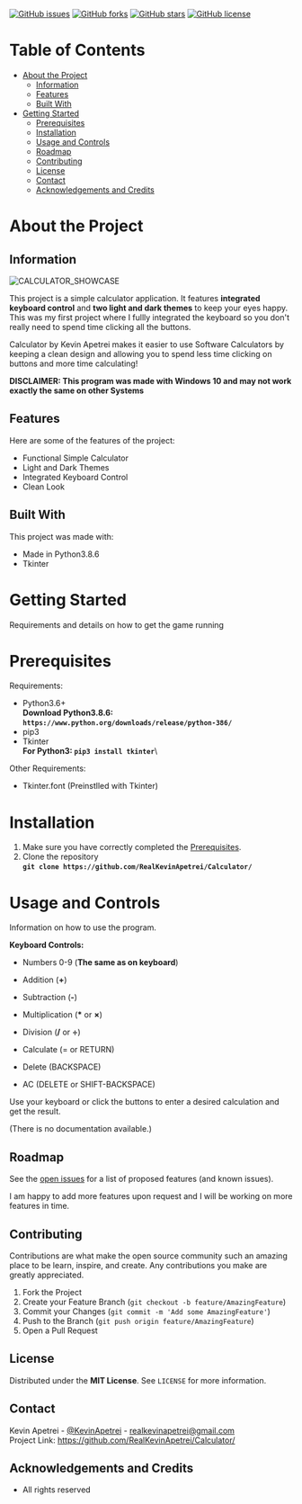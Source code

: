 [![GitHub issues](https://img.shields.io/github/issues/RealKevinApetrei/Calculator)](https://github.com/RealKevinApetrei/Calculator/issues) 
[![GitHub forks](https://img.shields.io/github/forks/RealKevinApetrei/Calculator)](https://github.com/RealKevinApetrei/Calculator/network)
[![GitHub stars](https://img.shields.io/github/stars/RealKevinApetrei/Calculator)](https://github.com/RealKevinApetrei/Calculator/stargazers)
[![GitHub license](https://img.shields.io/github/license/RealKevinApetrei/Calculator)](https://github.com/RealKevinApetrei/Calculator/blob/master/LICENSE)

# Table of Contents
- [About the Project](#about-the-project)
  - [Information](#information)
  - [Features](#features)
  - [Built With](#built-with)
- [Getting Started](#getting-started)
  - [Prerequisites](#prerequisites)
  - [Installation](#installation)
  - [Usage and Controls](#usage-and-controls)
  - [Roadmap](#roadmap)
  - [Contributing](#contributing)
  - [License](#license)
  - [Contact](#contact)
  - [Acknowledgements and Credits](#acknowledgements-and-credits)

# About the Project
## Information
![CALCULATOR_SHOWCASE](https://user-images.githubusercontent.com/65184258/97081589-4eec0f80-15fb-11eb-8ecf-fe7fc9587bf9.png)

This project is a simple calculator application. It features **integrated keyboard control** and **two light and dark themes** to keep your eyes happy.
This was my first project where I fullly integrated the keyboard so you don't really need to spend time clicking all the buttons.

Calculator by Kevin Apetrei makes it easier to use Software Calculators by keeping a clean design and allowing you to spend less time clicking on buttons
and more time calculating!

**DISCLAIMER: This program was made with __Windows 10__ and may not work exactly the same on other Systems**

## Features
Here are some of the features of the project:

- Functional Simple Calculator
- Light and Dark Themes
- Integrated Keyboard Control
- Clean Look

## Built With
This project was made with:

- Made in Python3.8.6
- Tkinter

# Getting Started
Requirements and details on how to get the game running

# Prerequisites
Requirements:

- Python3.6+\
  **Download Python3.8.6: `https://www.python.org/downloads/release/python-386/`**
- pip3
- Tkinter\
  **For Python3: `pip3 install tkinter`**\

Other Requirements:

- Tkinter.font (Preinstlled with Tkinter)

# Installation
1. Make sure you have correctly completed the [Prerequisites](#prerequisites).
2. Clone the repository\
   **`git clone https://github.com/RealKevinApetrei/Calculator/`**

# Usage and Controls
Information on how to use the program.

**Keyboard Controls:**
- Numbers 0-9 (**The same as on keyboard**)

- Addition (**+**)
- Subtraction (**-**)
- Multiplication (**\*** or **×**)
- Division (**/** or **÷**)

- Calculate (= or RETURN)
- Delete (BACKSPACE)
- AC (DELETE or SHIFT-BACKSPACE) 

Use your keyboard or click the buttons to enter a desired calculation and get the result.

(There is no documentation available.)

## Roadmap

See the [open issues](https://github.com/RealKevinApetrei/Calculator/issues) for a list of proposed features (and known issues).

I am happy to add more features upon request and I will be working on more features in time.

## Contributing

Contributions are what make the open source community such an amazing place to be learn, inspire, and create. Any contributions you make are greatly appreciated.

1. Fork the Project
2. Create your Feature Branch (`git checkout -b feature/AmazingFeature`)
3. Commit your Changes (`git commit -m 'Add some AmazingFeature'`)
4. Push to the Branch (`git push origin feature/AmazingFeature`)
5. Open a Pull Request

## License

Distributed under the **MIT License**. See `LICENSE` for more information.

## Contact

Kevin Apetrei - [@KevinApetrei](https://twitter.com/KevinApetrei) - realkevinapetrei@gmail.com\
Project Link: https://github.com/RealKevinApetrei/Calculator/

## Acknowledgements and Credits
- All rights reserved

  
